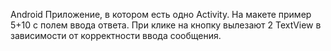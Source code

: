 Android Приложение, в котором есть одно Activity. На макете пример 5+10 с полем ввода ответа. При клике на кнопку вылезают 2 TextView в зависимости от корректности ввода сообщения.
